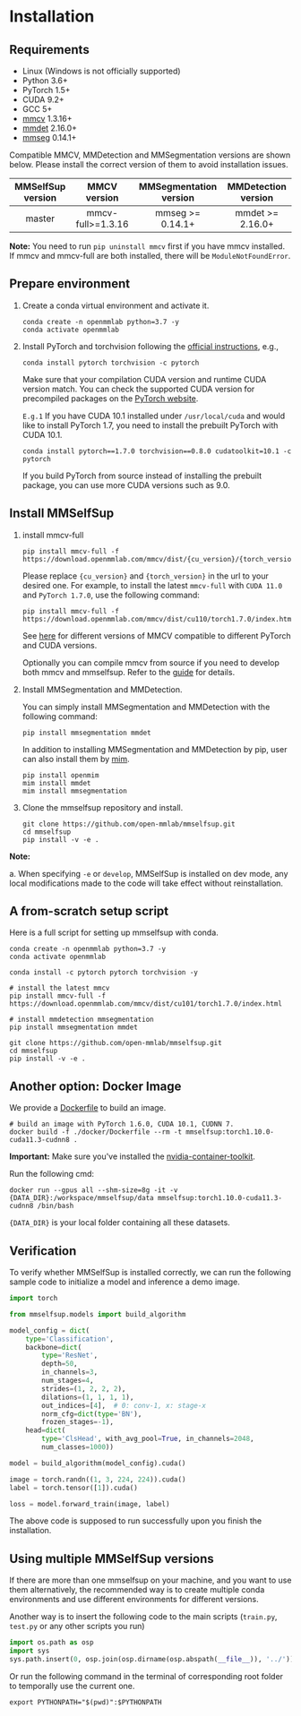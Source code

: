 # Installation

## Requirements

- Linux (Windows is not officially supported)
- Python 3.6+
- PyTorch 1.5+
- CUDA 9.2+
- GCC 5+
- [mmcv](https://github.com/open-mmlab/mmcv) 1.3.16+
- [mmdet](https://mmdetection.readthedocs.io/en/latest/#installation) 2.16.0+
- [mmseg](https://github.com/open-mmlab/mmsegmentation) 0.14.1+

Compatible MMCV, MMDetection and MMSegmentation versions are shown below. Please install the correct version of them to avoid installation issues.

| MMSelfSup version |   MMCV version    | MMSegmentation version | MMDetection version |
| :---------------: | :---------------: | :--------------------: | :-----------------: |
|      master       | mmcv-full>=1.3.16 |    mmseg >= 0.14.1+    |  mmdet >= 2.16.0+   |

**Note:** You need to run `pip uninstall mmcv` first if you have mmcv installed. If mmcv and mmcv-full are both installed, there will be `ModuleNotFoundError`.

## Prepare environment

1. Create a conda virtual environment and activate it.

    ```shell
    conda create -n openmmlab python=3.7 -y
    conda activate openmmlab
    ```

2. Install PyTorch and torchvision following the [official instructions](https://pytorch.org/), e.g.,

    ```shell
    conda install pytorch torchvision -c pytorch
    ```

    Make sure that your compilation CUDA version and runtime CUDA version match. You can check the supported CUDA version for precompiled packages on the [PyTorch website](https://pytorch.org/).

    `E.g.1` If you have CUDA 10.1 installed under `/usr/local/cuda` and would like to install PyTorch 1.7, you need to install the prebuilt PyTorch with CUDA 10.1.

    ```shell
    conda install pytorch==1.7.0 torchvision==0.8.0 cudatoolkit=10.1 -c pytorch
    ```

    If you build PyTorch from source instead of installing the prebuilt package, you can use more CUDA versions such as 9.0.


## Install MMSelfSup

1. install mmcv-full

    ```shell
    pip install mmcv-full -f https://download.openmmlab.com/mmcv/dist/{cu_version}/{torch_version}/index.html
    ```

    Please replace `{cu_version}` and `{torch_version}` in the url to your desired one. For example, to install the latest `mmcv-full` with `CUDA 11.0` and `PyTorch 1.7.0`, use the following command:

    ```shell
    pip install mmcv-full -f https://download.openmmlab.com/mmcv/dist/cu110/torch1.7.0/index.html
    ```

    See [here](https://github.com/open-mmlab/mmcv#installation) for different versions of MMCV compatible to different PyTorch and CUDA versions.

    Optionally you can compile mmcv from source if you need to develop both mmcv and mmselfsup. Refer to the [guide](https://github.com/open-mmlab/mmcv#installation) for details.

2. Install MMSegmentation and MMDetection.

    You can simply install MMSegmentation and MMDetection with the following command:

    ```shell
    pip install mmsegmentation mmdet
    ```

    In addition to installing MMSegmentation and MMDetection by pip, user can also install them by [mim](https://github.com/open-mmlab/mim).

    ```shell
    pip install openmim
    mim install mmdet
    mim install mmsegmentation
    ```

3. Clone the mmselfsup repository and install.

    ```shell
    git clone https://github.com/open-mmlab/mmselfsup.git
    cd mmselfsup
    pip install -v -e .
    ```

**Note:**

a. When specifying `-e` or `develop`, MMSelfSup is installed on dev mode, any local modifications made to the code will take effect without reinstallation.

## A from-scratch setup script

Here is a full script for setting up mmselfsup with conda.

```shell
conda create -n openmmlab python=3.7 -y
conda activate openmmlab

conda install -c pytorch pytorch torchvision -y

# install the latest mmcv
pip install mmcv-full -f https://download.openmmlab.com/mmcv/dist/cu101/torch1.7.0/index.html

# install mmdetection mmsegmentation
pip install mmsegmentation mmdet

git clone https://github.com/open-mmlab/mmselfsup.git
cd mmselfsup
pip install -v -e .
```

## Another option: Docker Image

We provide a [Dockerfile](/docker/Dockerfile) to build an image.

```shell
# build an image with PyTorch 1.6.0, CUDA 10.1, CUDNN 7.
docker build -f ./docker/Dockerfile --rm -t mmselfsup:torch1.10.0-cuda11.3-cudnn8 .
```

**Important:** Make sure you've installed the [nvidia-container-toolkit](https://docs.nvidia.com/datacenter/cloud-native/container-toolkit/install-guide.html#docker).

Run the following cmd:

```shell
docker run --gpus all --shm-size=8g -it -v {DATA_DIR}:/workspace/mmselfsup/data mmselfsup:torch1.10.0-cuda11.3-cudnn8 /bin/bash
```

`{DATA_DIR}` is your local folder containing all these datasets.

## Verification

To verify whether MMSelfSup is installed correctly, we can run the following sample code to initialize a model and inference a demo image.

```py
import torch

from mmselfsup.models import build_algorithm

model_config = dict(
    type='Classification',
    backbone=dict(
        type='ResNet',
        depth=50,
        in_channels=3,
        num_stages=4,
        strides=(1, 2, 2, 2),
        dilations=(1, 1, 1, 1),
        out_indices=[4],  # 0: conv-1, x: stage-x
        norm_cfg=dict(type='BN'),
        frozen_stages=-1),
    head=dict(
        type='ClsHead', with_avg_pool=True, in_channels=2048,
        num_classes=1000))

model = build_algorithm(model_config).cuda()

image = torch.randn((1, 3, 224, 224)).cuda()
label = torch.tensor([1]).cuda()

loss = model.forward_train(image, label)
```

The above code is supposed to run successfully upon you finish the installation.

## Using multiple MMSelfSup versions

If there are more than one mmselfsup on your machine, and you want to use them alternatively, the recommended way is to create multiple conda environments and use different environments for different versions.

Another way is to insert the following code to the main scripts (`train.py`, `test.py` or any other scripts you run)

```python
import os.path as osp
import sys
sys.path.insert(0, osp.join(osp.dirname(osp.abspath(__file__)), '../'))
```

Or run the following command in the terminal of corresponding root folder to temporally use the current one.

```shell
export PYTHONPATH="$(pwd)":$PYTHONPATH
```
